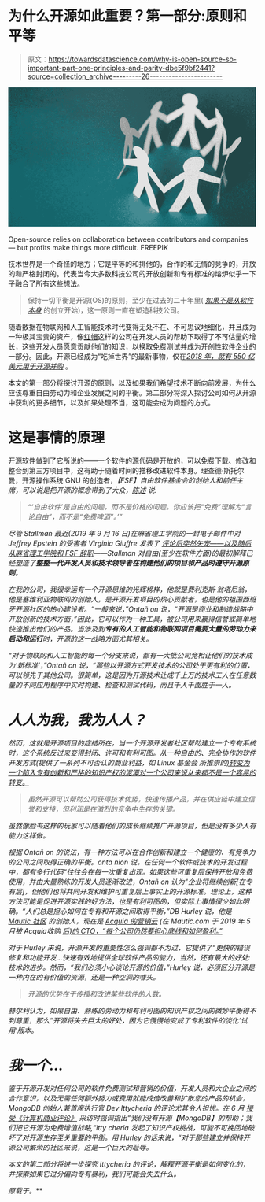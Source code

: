 # 为什么开源如此重要？第一部分:原则和平等

> 原文：<https://towardsdatascience.com/why-is-open-source-so-important-part-one-principles-and-parity-dbe5f9bf2441?source=collection_archive---------26----------------------->

![](img/ed2e1e5eab9646ab07bfd44a6d8fe61b.png)

Open-source relies on collaboration between contributors and companies — but profits make things more difficult. FREEPIK

技术世界是一个奇怪的地方；它是平等的和排他的，合作的和无情的竞争的，开放的和严格封闭的。代表当今大多数科技公司的开放创新和专有标准的熔炉似乎一下子融合了所有这些想法。

> 保持一切平衡是开源(OS)的原则，至少在过去的二十年里( [*如果不是从软件本身*](https://spiceprogram.org/history/) 的创立开始)，这一原则一直在塑造科技公司。

随着数据在物联网和人工智能技术时代变得无处不在、不可思议地细化，并且成为一种极其宝贵的资产，像[红帽](https://techcrunch.com/2018/10/28/forget-watson-the-red-hat-acquisition-may-be-the-thing-that-saves-ibm/)这样的公司在开发人员的帮助下取得了不可估量的增长，这些开发人员愿意贡献他们的知识，以换取免费测试并成为开创性软件企业的一部分。因此，开源已经成为“吃掉世界”的最新事物，仅在[*2018 年，就有 550 亿美元用于开源并购*](https://www.techrepublic.com/article/ibms-acquisition-of-red-hat-takes-open-sources-2018-tally-to-nearly-55-billion/) 。

本文的第一部分将探讨开源的原则，以及如果我们希望技术不断向前发展，为什么应该尊重自由劳动力和企业发展之间的平衡。第二部分将深入探讨公司如何从开源中获利的更多细节，以及如果处理不当，这可能会成为问题的方式。

# **这是事情的原理**

开源软件做到了它所说的——一个软件的源代码是开放的，可以免费下载、修改和整合到第三方项目中，这有助于随着时间的推移改进软件本身。理查德·斯托尔曼，开源操作系统 GNU 的创造者，[](https://www.fsf.org/)*【FSF】自由软件基金会的创始人和前任主席，可以说是把开源的概念带到了大众，[*陈述*](https://www.gnu.org/philosophy/free-sw.en.html) 说:*

> *“‘自由软件’是自由的问题，而不是价格的问题。你应该把“免费”理解为“言论自由”，而不是“免费啤酒”。’”*

*尽管 Stallman 最近(2019 年 9 月 16 日)在麻省理工学院的一封电子邮件中对 Jeffrey Epstein 的受害者 Virginia Giuffre 发表了 [*评论后突然失宠——以及随后*](https://www.engadget.com/2019/09/17/rms-fsf-mit-epstein/?guccounter=1&guce_referrer=aHR0cHM6Ly93d3cuZ29vZ2xlLmNvbS8&guce_referrer_sig=AQAAAJCND_JPi9TDTkjUMpyYybccrAnwlD5qwIIqztY6WIktjTeQwqeG7E5lX3aFjixNKfb6t_2BEFEKehRkh5rCNbeo_BM7XKFNQcd_77z1X7lNblvR5iGmAsnDEp5UAYl_2VAys06w3_Ti9N2y0GEDmPgUpDHXM7PQ5dT7Ltlaxi9F) *[*从麻省理工学院和 FSF 辞职*](https://stallman.org/archives/2019-jul-oct.html#16_September_2019_(Resignation))——Stallman 对自由(至少在软件方面)的最初解释已经塑造了**整整一代开发人员和技术领导者在构建他们的项目和产品时遵守开源原则**。**

*在我的公司，我很幸运有一个开源思维的光辉榜样，他就是费利克斯·翁塔尼翁，他是塞维利亚物联网的创始人，是开源开发项目的热心贡献者，也是他的祖国西班牙开源社区的热心建设者。“一般来说，”Ontañ on 说，“*开源是商业和制造战略中开放创新的技术方面*，”因此，它可以作为一种工具，被公司用来赢得信誉或简单地快速推出他们的产品。当涉及到**专有的人工智能和物联网项目需要大量的劳动力来启动和运行**时，开源的这一战略方面尤其相关。*

*“对于物联网和人工智能的每一个分支来说，都有一大批公司竞相让他们的技术成为‘新标准’，”Ontañ on 说，“那些以开源方式开发技术的公司处于更有利的位置，可以领先于其他公司。很简单，这是因为开源技术让成千上万的技术工人在任意数量的不同应用程序中实时构建、检查和测试代码，而且千人千面胜于一人。*

# ***人人为我，我为人人？***

*然而，这就是开源项目的症结所在，当一个开源开发者社区帮助建立一个专有系统时，这个系统反过来变得封闭、许可和有利可图。从一种自由的、完全协作的软件开发方式(提供了一系列不可否认的商业利益，如 Linux 基金会 所推崇的[*)转变为一个陷入专有创新和严格的知识产权的泥潭对一个公司来说从来都不是一个容易的转变。*](https://www.linuxfoundation.org/resources/open-source-guides/using-open-source-code/)*

> *虽然开源可以帮助公司获得技术优势，快速传播产品，并在供应链中建立信誉和支持，但利润是在激烈的竞争中生存的关键。*

*虽然像脸书这样的玩家可以随着他们的成长继续推广开源项目，但是没有多少人有能力这样做。*

*根据 Ontañ on 的说法，有一种方法可以在合作创新和建立一个健康的、有竞争力的公司之间取得正确的平衡。onta nion 说，在任何一个软件或技术的开发过程中，都有多行代码“*往往会在每一次*重复出现。如果这些可重复层保持开放和免费使用，并由大量熟练的开发人员逐渐改进，Ontañ on 认为"*企业将继续创新[在专有层]，但他们也将共同开发和维护可重复层上事实上的开源标准。理论上，这种方法可能是促进开源实践的好方法，也是有利可图的，但实际上事情很少如此明确。“*人们总是担心如何在专有和开源*之间取得平衡，”DB Hurley 说，他是 [*Mautic 社区*](https://www.mautic.org/) 的创始人，现在是 [*Acquia 的营销云*](https://www.acquia.com/products-services/mautic) (在 Mautic.com 于 2019 年 5 月被 Acquia*收购 [*后)的 CTO，“每个公司仍然要担心底线和如何盈利。”*](https://www.acquia.com/about-us/newsroom/press-releases/acquia-acquires-mautic-to-deliver-first-ever-open-marketing-cloud)*

*对于 Hurley 来说，开源开发的重要性怎么强调都不为过，它提供了“*更快的错误修复和功能开发…快速有效地提供全球软件产品的能力，当然，还有最大的好处:技术的进步*。然而，“*我们必须小心谈论开源的价值，”Hurley 说，必须区分开源是一种内在的有价值的资源，还是一种空洞的噱头。**

> *开源的优势在于传播和改进某些软件的人数。*

*赫尔利认为，如果自由、熟练的劳动力和有利可图的知识产权之间的微妙平衡得不到尊重，那么“*开源将失去巨大的好处，因为它慢慢地变成了专利软件*的淡化‘试用’版本。*

# ***我一个…***

*鉴于开源开发对任何公司的软件免费测试和营销的价值，开发人员和大企业之间的合作意识，以及无需任何额外努力或费用就能成倍改善和扩散您的产品的机会，MongoDB 创始人兼首席执行官 Dev Ittycheria 的评论尤其令人担忧。在 6 月 [*接受《计算机商业评论》*](https://www.techrepublic.com/article/mongodb-ceo-tells-hard-truths-about-commercial-open-source/) 采访时强调指出“*我们没有开源【MongoDB】的帮助；我们把它开源为免费增值战略*,“itty cheria 发起了知识产权挑战，可能不可挽回地破坏了对开源生存至关重要的平衡。用 Hurley 的话来说，“*对于那些建立并保持开源公司繁荣的社区来说，这是一个巨大的耻辱。**

*本文的第二部分将进一步探究 Ittycheria 的评论，解释开源平衡是如何变化的，并探索如果它过分偏向专有暴利，我们可能会失去什么。*

**原载于*[](https://www.forbes.com/sites/charlestowersclark/2019/09/24/why-is-open-source-so-important-part-one-principles-and-parity/)**。***